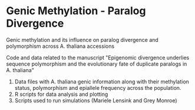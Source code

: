 # Genic Methylation - Paralog Divergence

Genic methylation and its influence on paralog divergence and polymorphism across A. thaliana accessions

Code and data related to the manuscript 
"Epigenomic divergence underlies sequence polymorphism and the evolutionary fate of duplicate paralogs in A. thaliana"

1) Data files with A. thaliana genic information along with their methylation status, polymorphism and epiallele frequency across the population.
2) R scripts for data analysis and plotting
3) Scripts used to run simulations (Mariele Lensink and Grey Monroe)
